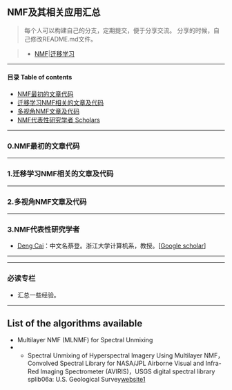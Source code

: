 ## NMF及其相关应用汇总

> 每个人可以构建自己的分支，定期提交，便于分享交流。
> 分享的时候，自己修改README.md文件。

> - [NMF]()|[迁移学习]()

- - -

#### 目录 Table of contents

* [NMF最初的文章代码]()
* [迁移学习NMF相关的文章及代码]()
* [多视角NMF文章及代码]()
* [NMF代表性研究学者 Scholars]()

- - -

### 0.NMF最初的文章代码

- - -

### 1.迁移学习NMF相关的文章及代码

- - -

### 2.多视角NMF文章及代码

_ _ _

### 3.NMF代表性研究学者

- [Deng Cai](http://www.cad.zju.edu.cn/home/dengcai/)：中文名蔡登。浙江大学计算机系，教授。[[Google scholar](http://scholar.google.com/citations?user=vzxDyJoAAAAJ)]

- - -


- - -

### 必读专栏

- 汇总一些经验。

- - -

List of the algorithms available 
----------------------------------------------
* Multilayer NMF (MLNMF) for Spectral Unmixing
* * Spectral Unmixing of Hyperspectral Imagery Using Multilayer NMF，Convolved Spectral Library for NASA/JPL Airborne Visual and Infra-Red Imaging Spectrometer (AVIRIS)，USGS digital spectral library splib06a: U.S. Geological Survey[website1](http://www.roozbehrajabi.net/Codes.php) 




